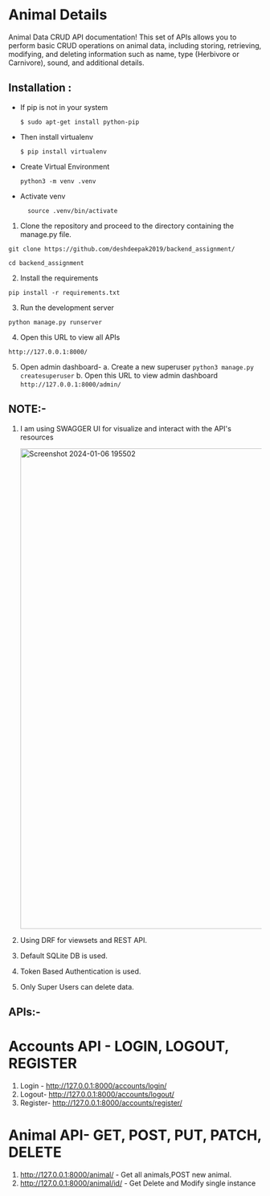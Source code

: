 # Animal Details

Animal Data CRUD API documentation! This set of APIs allows you to perform basic CRUD operations on animal data, including storing, retrieving, modifying, and deleting information such as name, type (Herbivore or Carnivore), sound, and additional details.

## Installation :

- If pip is not in your system
  ```
  $ sudo apt-get install python-pip
  ```
- Then install virtualenv
  ```
  $ pip install virtualenv
  ```
- Create Virtual Environment
  ```
  python3 -m venv .venv
  ```
- Activate venv
  ```
    source .venv/bin/activate
  ```

1. Clone the repository and proceed to the directory containing the manage.py file.

```
git clone https://github.com/deshdeepak2019/backend_assignment/
```

```
cd backend_assignment
```

2. Install the requirements

```
pip install -r requirements.txt
```

3. Run the development server

```
python manage.py runserver
```

4. Open this URL to view all APIs

```
http://127.0.0.1:8000/
```

5. Open admin dashboard-
     a. Create a new superuser
         ```
         python3 manage.py createsuperuser
         ```
    b. Open this URL to view admin dashboard
       ```
        http://127.0.0.1:8000/admin/
       ```

## NOTE:-

1. I am using SWAGGER UI for visualize and interact with the API's resources

    <img width="957" alt="Screenshot 2024-01-06 195502" src="https://github.com/deshdeepak2019/backend_assignment/assets/97728256/0c0633d2-a9ec-4bda-be29-6c796c5dfcce">

    

2. Using DRF for viewsets and REST API.
3. Default SQLite DB is used.
4. Token Based Authentication is used.
5. Only Super Users can delete data.

## APIs:-

# Accounts API - LOGIN, LOGOUT, REGISTER
1. Login - http://127.0.0.1:8000/accounts/login/
2. Logout- http://127.0.0.1:8000/accounts/logout/
3. Register- http://127.0.0.1:8000/accounts/register/

# Animal API- GET, POST, PUT, PATCH, DELETE

1. http://127.0.0.1:8000/animal/  - Get all animals,POST new animal.
2. http://127.0.0.1:8000/animal/id/ -  Get Delete and Modify single instance
   
